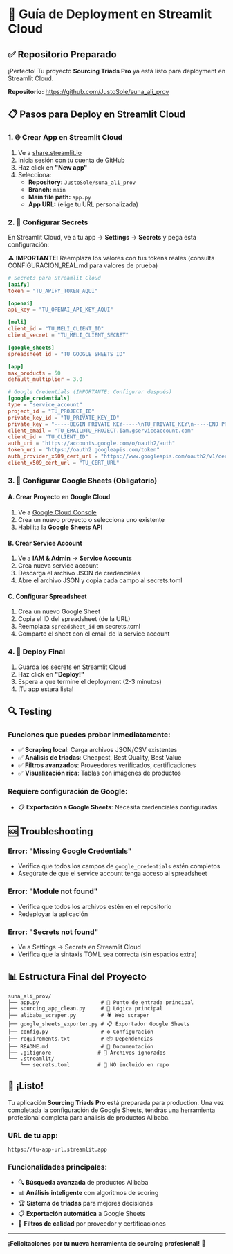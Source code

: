 # 🚀 Guía de Deployment en Streamlit Cloud

## ✅ Repositorio Preparado

¡Perfecto! Tu proyecto **Sourcing Triads Pro** ya está listo para deployment en Streamlit Cloud. 

**Repositorio:** https://github.com/JustoSole/suna_ali_prov

## 📋 Pasos para Deploy en Streamlit Cloud

### 1. 🌐 Crear App en Streamlit Cloud

1. Ve a [share.streamlit.io](https://share.streamlit.io)
2. Inicia sesión con tu cuenta de GitHub
3. Haz click en **"New app"**
4. Selecciona:
   - **Repository:** `JustoSole/suna_ali_prov`
   - **Branch:** `main`
   - **Main file path:** `app.py`
   - **App URL:** (elige tu URL personalizada)

### 2. 🔐 Configurar Secrets

En Streamlit Cloud, ve a tu app → **Settings** → **Secrets** y pega esta configuración:

⚠️ **IMPORTANTE:** Reemplaza los valores con tus tokens reales (consulta CONFIGURACION_REAL.md para valores de prueba)

```toml
# Secrets para Streamlit Cloud
[apify]
token = "TU_APIFY_TOKEN_AQUI"

[openai]
api_key = "TU_OPENAI_API_KEY_AQUI"

[meli]
client_id = "TU_MELI_CLIENT_ID"
client_secret = "TU_MELI_CLIENT_SECRET"

[google_sheets]
spreadsheet_id = "TU_GOOGLE_SHEETS_ID"

[app]
max_products = 50
default_multiplier = 3.0

# Google Credentials (IMPORTANTE: Configurar después)
[google_credentials]
type = "service_account"
project_id = "TU_PROJECT_ID"
private_key_id = "TU_PRIVATE_KEY_ID"
private_key = "-----BEGIN PRIVATE KEY-----\nTU_PRIVATE_KEY\n-----END PRIVATE KEY-----\n"
client_email = "TU_EMAIL@TU_PROJECT.iam.gserviceaccount.com"
client_id = "TU_CLIENT_ID"
auth_uri = "https://accounts.google.com/o/oauth2/auth"
token_uri = "https://oauth2.googleapis.com/token"
auth_provider_x509_cert_url = "https://www.googleapis.com/oauth2/v1/certs"
client_x509_cert_url = "TU_CERT_URL"
```

### 3. 🔧 Configurar Google Sheets (Obligatorio)

#### A. Crear Proyecto en Google Cloud

1. Ve a [Google Cloud Console](https://console.cloud.google.com)
2. Crea un nuevo proyecto o selecciona uno existente
3. Habilita la **Google Sheets API**

#### B. Crear Service Account

1. Ve a **IAM & Admin** → **Service Accounts**
2. Crea nueva service account
3. Descarga el archivo JSON de credenciales
4. Abre el archivo JSON y copia cada campo al secrets.toml

#### C. Configurar Spreadsheet

1. Crea un nuevo Google Sheet
2. Copia el ID del spreadsheet (de la URL)
3. Reemplaza `spreadsheet_id` en secrets.toml
4. Comparte el sheet con el email de la service account

### 4. 🎯 Deploy Final

1. Guarda los secrets en Streamlit Cloud
2. Haz click en **"Deploy!"**
3. Espera a que termine el deployment (2-3 minutos)
4. ¡Tu app estará lista!

## 🔍 Testing

### Funciones que puedes probar inmediatamente:
- ✅ **Scraping local**: Carga archivos JSON/CSV existentes
- ✅ **Análisis de tríadas**: Cheapest, Best Quality, Best Value
- ✅ **Filtros avanzados**: Proveedores verificados, certificaciones
- ✅ **Visualización rica**: Tablas con imágenes de productos

### Requiere configuración de Google:
- 📋 **Exportación a Google Sheets**: Necesita credenciales configuradas

## 🆘 Troubleshooting

### Error: "Missing Google Credentials"
- Verifica que todos los campos de `google_credentials` estén completos
- Asegúrate de que el service account tenga acceso al spreadsheet

### Error: "Module not found"
- Verifica que todos los archivos estén en el repositorio
- Redeployar la aplicación

### Error: "Secrets not found"
- Ve a Settings → Secrets en Streamlit Cloud
- Verifica que la sintaxis TOML sea correcta (sin espacios extra)

## 📊 Estructura Final del Proyecto

```
suna_ali_prov/
├── app.py                    # 🚀 Punto de entrada principal
├── sourcing_app_clean.py     # 🧠 Lógica principal
├── alibaba_scraper.py        # 🕷️ Web scraper
├── google_sheets_exporter.py # 📋 Exportador Google Sheets
├── config.py                 # ⚙️ Configuración
├── requirements.txt          # 📦 Dependencias
├── README.md                 # 📖 Documentación
├── .gitignore               # 🚫 Archivos ignorados
└── .streamlit/
    └── secrets.toml         # 🔐 NO incluido en repo
```

## 🎉 ¡Listo!

Tu aplicación **Sourcing Triads Pro** está preparada para production. Una vez completada la configuración de Google Sheets, tendrás una herramienta profesional completa para análisis de productos Alibaba.

### URL de tu app:
`https://tu-app-url.streamlit.app`

### Funcionalidades principales:
- 🔍 **Búsqueda avanzada** de productos Alibaba
- 📊 **Análisis inteligente** con algoritmos de scoring
- 🏆 **Sistema de tríadas** para mejores decisiones
- 📋 **Exportación automática** a Google Sheets
- 🎯 **Filtros de calidad** por proveedor y certificaciones

---

**¡Felicitaciones por tu nueva herramienta de sourcing profesional!** 🎯